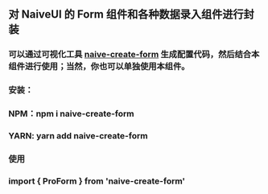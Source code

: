 ## 对 NaiveUI 的 Form 组件和各种数据录入组件进行封装

### 可以通过可视化工具 [naive-create-form](https://naive-create-form-five.vercel.app/) 生成配置代码，然后结合本组件进行使用；当然，你也可以单独使用本组件。

### 安装：

### NPM：npm i naive-create-form
### YARN: yarn add naive-create-form

### 使用

### import { ProForm } from 'naive-create-form'
